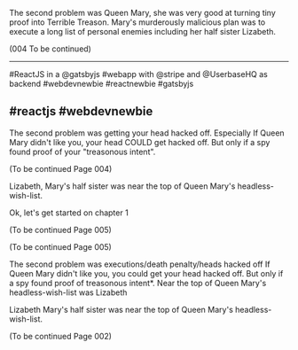 The second problem was Queen Mary, she was very good at turning tiny proof into Terrible Treason. Mary's murderously malicious plan was to execute a long list of personal enemies including her half sister Lizabeth.

(004
To be continued)




------
#ReactJS in a
@gatsbyjs
 #webapp with
@stripe
 and
@UserbaseHQ
 as backend
#webdevnewbie
#reactnewbie
#gatsbyjs

#reactjs
#webdevnewbie
---


The second problem was getting your head hacked off. Especially
If Queen Mary didn't like you, your head COULD get hacked off. But only if a spy found proof of your "treasonous intent".

(To be continued
Page 004)

Lizabeth, Mary's half sister was near the top of Queen Mary's headless-wish-list.

Ok, let's get started on chapter 1





(To be continued
Page 005)



(To be continued
Page 005)




The second problem was executions/death penalty/heads hacked off
If Queen Mary didn't like you, you could get your head hacked off. But only if a spy found proof of treasonous intent*. Near the top of Queen Mary's headless-wish-list was Lizabeth


Lizabeth Mary's half sister was  near the top of Queen Mary's headless-wish-list.

(To be continued
Page 002)